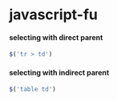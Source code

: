 # javascript-fu

#### selecting with direct parent
```javascript
$('tr > td')
```

#### selecting with indirect parent
```javascript
$('table td')
```
